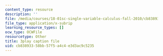 ```yaml
---
content_type: resource
description: ''
file: /media/courses/18-01sc-single-variable-calculus-fall-2010/cb83893358bb57f5a4c4e3d3ac9c5235_zUEuKrxgHws.vtt
file_type: application/x-subrip
learning_resource_types: []
ocw_type: OCWFile
resourcetype: Other
title: 3play caption file
uid: cb838933-58bb-57f5-a4c4-e3d3ac9c5235
---
```

